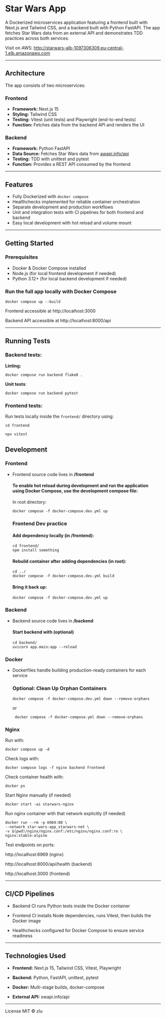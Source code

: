 # Star Wars App

A Dockerized microservices application featuring a frontend built with Next.js and Tailwind CSS, and a backend built
with Python FastAPI. The app fetches Star Wars data from an external API and demonstrates TDD practices across both
services.

Visit on AWS: http://starwars-alb-1097306309.eu-central-1.elb.amazonaws.com

---

## Architecture

The app consists of two microservices:

### Frontend

- **Framework:** Next.js 15
- **Styling:** Tailwind CSS
- **Testing:** Vitest (unit tests) and Playwright (end-to-end tests)
- **Function:** Fetches data from the backend API and renders the UI

### Backend

- **Framework:** Python FastAPI
- **Data Source:** Fetches Star Wars data from [awapi.info/api](https://swapi.info/api)
- **Testing:** TDD with unittest and pytest
- **Function:** Provides a REST API consumed by the frontend

---

## Features

- Fully Dockerized with `docker compose`
- Healthchecks implemented for reliable container orchestration
- Separate development and production workflows
- Unit and integration tests with CI pipelines for both frontend and backend
- Easy local development with hot reload and volume mount

--- 

## Getting Started

### Prerequisites

- Docker & Docker Compose installed
- Node.js (for local frontend development if needed)
- Python 3.12+ (for local backend development if needed)

### Run the full app locally with Docker Compose

```
docker compose up --build
```

Frontend accessible at http://localhost:3000

Backend API accessible at http://localhost:8000/api

---

## Running Tests

### Backend tests:

**Linting:**

```aiignore
docker compose run backend flake8 .
```

**Unit tests**:

```
docker compose run backend pytest
```

### Frontend tests:

Run tests locally inside the `frontend/` directory using:

```
cd frontend
```

```
npx vitest
```

## Development
  ### Frontend
- Frontend source code lives in **/frontend**

  #### To enable hot reload during development and run the application using Docker Compose, use the development compose file:
    In root directory:
     ```
    docker compose -f docker-compose.dev.yml up
     ```   
  ### Frontend Dev practice
  
  #### Add dependency locally (in /frontend):
    ```aiignore
    cd frontend/
    npm install something
    ```
  #### Rebuild container after adding dependencies (in root):
    ```
    cd ../ 
    docker compose -f docker-compose.dev.yml build
    ```
  #### Bring it back up:
    ```aiignore
    docker compose -f docker-compose.dev.yml up
    ```
  
### Backend
- Backend source code lives in **/backend**

  #### Start backend with (optional)
    ```
    cd backend/
    uvicorn app.main:app --reload
    ```
  
  
### Docker
- Dockerfiles handle building production-ready containers for each service

  ### Optional: Clean Up Orphan Containers
  ```aiignore
  docker compose -f docker-compose.dev.yml down --remove-orphans
  ```
  or
   ```aiignore
    docker compose -f docker-compose.yml down --remove-orphans
  ```

### Nginx

  Run with:

  ```
  docker compose up -d
  ```
  
  Check logs with:
  ```aiignore
  docker compose logs -f nginx backend frontend
  ```
  
  Check container health with:
  ```
  docker ps
  ```
  
  Start Nginx manually (if needed)
  ```aiignore
  docker start -ai starwars-nginx
  ```
 Run nginx container with that network explicitly (if needed)
  ```
  docker run --rm -p 6969:80 \
  --network star-wars-app_starwars-net \
  -v $(pwd)/nginx/nginx.conf:/etc/nginx/nginx.conf:ro \
  nginx:stable-alpine
  ```

  
  Test endpoints on ports:
  
  http://localhost:6969 (nginx)
  
  http://localhost:8000/api/health (backend)
  
  http://localhost:3000 (frontend)

---

## CI/CD Pipelines

- Backend CI runs Python tests inside the Docker container

- Frontend CI installs Node dependencies, runs Vitest, then builds the Docker image

- Healthchecks configured for Docker Compose to ensure service readiness

---

## Technologies Used

- **Frontend:** Next.js 15, Tailwind CSS, Vitest, Playwright

- **Backend:** Python, FastAPI, unittest, pytest

- **Docker:** Multi-stage builds, docker-compose

- **External API:** swapi.info/api

---
License
MIT © zlu
